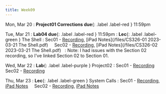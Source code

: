 ```yaml
---
title: Week09
---
```


Mon, Mar 20
: **Project01 Corrections due**{: .label .label-red } 11:59pm

Tue, Mar 21
: **Lab04 due**{: .label .label-red } 11:59pm
: **Lec**{: .label .label-green } The Shell
: Sec01 - [Recording](https://usfca.zoom.us/rec/share/8B9HVed_z7BMME3UkjHsF9p0KxfHGeoGC0uW5uvV1EeuOKiwRhQ3loeExv5um6xo.HCRoAbe3S9OTW8iz?startTime=1679411387000),
          [iPad Notes](/files/CS326-01 2023-03-21 The Shell.pdf)
&nbsp; &nbsp;
Sec02 - [Recording](https://usfca.zoom.us/rec/share/8B9HVed_z7BMME3UkjHsF9p0KxfHGeoGC0uW5uvV1EeuOKiwRhQ3loeExv5um6xo.HCRoAbe3S9OTW8iz?startTime=1679411387000),
        [iPad Notes](/files/CS326-02 2023-03-21 The Shell.pdf)
        &nbsp; 
: Note: I had issues with the Section 02 recording, so I've linked Section 02 to Section 01.

Wed, Mar 22
: **Lab**{: .label .label-purple } Project02
: Sec01 - [Recording](https://usfca.zoom.us/rec/share/tZCtMoJz6CLleFaYTM0YcxxDjGUXaRlWL8jT2qcFjJ4CdFkAmezrbRvQwgm7AraJ.kW1wO2SyHN_5CxRw?startTime=1679529882000)
&nbsp; &nbsp;
Sec02 - [Recording](https://usfca.zoom.us/rec/share/FYVgGbrV_bV18km4xZg3k8Tr0S7FzXt9mrgEv03O4Xo9oAx5lNcerGfb6p8cgVdG.M-tGIaApQL1HKbD_?startTime=1679535243000)

Thu, Mar 23
: **Lec**{: .label .label-green } System Calls
: Sec01 - [Recording](#),
          [iPad Notes](#)
&nbsp; &nbsp;
Sec02 - [Recording](#),
        [iPad Notes](#)

